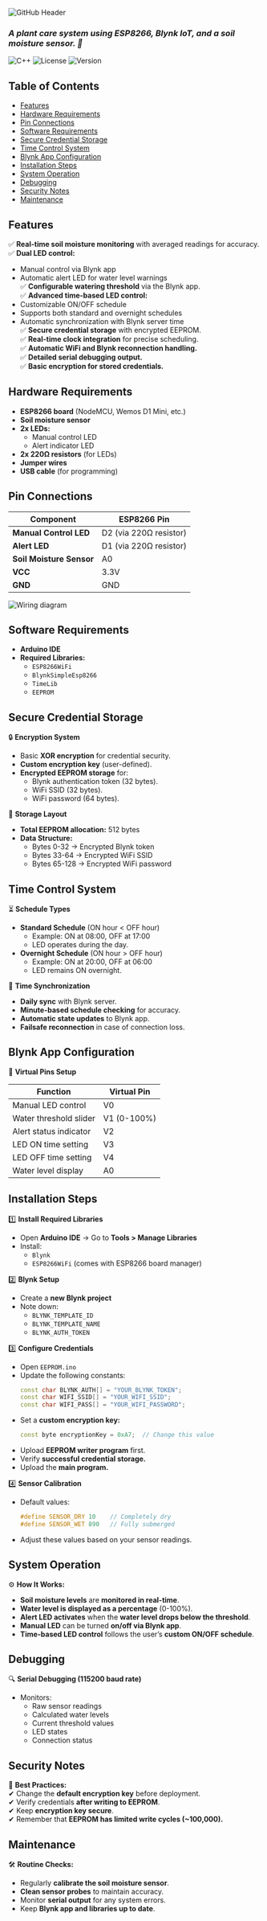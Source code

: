![GitHub Header](github-header-image.png)
### *A plant care system using ESP8266, Blynk IoT, and a soil moisture sensor. 🌱*

![C++](https://img.shields.io/badge/C++-11-blue)
![License](https://img.shields.io/badge/license-MIT-green)
![Version](https://img.shields.io/badge/version-1.0.0-blue.svg)

## **Table of Contents**
- [Features](#features)
- [Hardware Requirements](#hardware-requirements)
- [Pin Connections](#pin-connections)
- [Software Requirements](#software-requirements)
- [Secure Credential Storage](#secure-credential-storage)
- [Time Control System](#time-control-system)
- [Blynk App Configuration](#blynk-app-configuration)
- [Installation Steps](#installation-steps)
- [System Operation](#system-operation)
- [Debugging](#debugging)
- [Security Notes](#security-notes)
- [Maintenance](#maintenance)

## **Features**
✅ **Real-time soil moisture monitoring** with averaged readings for accuracy.  
✅ **Dual LED control:**
- Manual control via Blynk app
- Automatic alert LED for water level warnings  
  ✅ **Configurable watering threshold** via the Blynk app.  
  ✅ **Advanced time-based LED control:**
- Customizable ON/OFF schedule
- Supports both standard and overnight schedules
- Automatic synchronization with Blynk server time  
  ✅ **Secure credential storage** with encrypted EEPROM.  
  ✅ **Real-time clock integration** for precise scheduling.  
  ✅ **Automatic WiFi and Blynk reconnection handling.**  
  ✅ **Detailed serial debugging output.**  
  ✅ **Basic encryption for stored credentials.**

## **Hardware Requirements**
- **ESP8266 board** (NodeMCU, Wemos D1 Mini, etc.)
- **Soil moisture sensor**
- **2x LEDs:**
  - Manual control LED
  - Alert indicator LED
- **2x 220Ω resistors** (for LEDs)
- **Jumper wires**
- **USB cable** (for programming)

## **Pin Connections**

| Component               | ESP8266 Pin |
|-------------------------|------------|
| **Manual Control LED**  | D2 (via 220Ω resistor) |
| **Alert LED**           | D1 (via 220Ω resistor) |
| **Soil Moisture Sensor**| A0 |
| **VCC**                 | 3.3V |
| **GND**                 | GND |

![Wiring diagram](Wiring%20diagram.png)

## **Software Requirements**
- **Arduino IDE**
- **Required Libraries:**
  - `ESP8266WiFi`
  - `BlynkSimpleEsp8266`
  - `TimeLib`
  - `EEPROM`

## **Secure Credential Storage**
🔒 **Encryption System**
- Basic **XOR encryption** for credential security.
- **Custom encryption key** (user-defined).
- **Encrypted EEPROM storage** for:
  - Blynk authentication token (32 bytes).
  - WiFi SSID (32 bytes).
  - WiFi password (64 bytes).

📌 **Storage Layout**
- **Total EEPROM allocation:** 512 bytes
- **Data Structure:**
  - Bytes 0-32 → Encrypted Blynk token
  - Bytes 33-64 → Encrypted WiFi SSID
  - Bytes 65-128 → Encrypted WiFi password

## **Time Control System**
⏳ **Schedule Types**
- **Standard Schedule** (ON hour < OFF hour)
  - Example: ON at 08:00, OFF at 17:00
  - LED operates during the day.
- **Overnight Schedule** (ON hour > OFF hour)
  - Example: ON at 20:00, OFF at 06:00
  - LED remains ON overnight.

🔄 **Time Synchronization**
- **Daily sync** with Blynk server.
- **Minute-based schedule checking** for accuracy.
- **Automatic state updates** to Blynk app.
- **Failsafe reconnection** in case of connection loss.

## **Blynk App Configuration**
📱 **Virtual Pins Setup**

| Function                  | Virtual Pin |
|---------------------------|------------|
| Manual LED control        | V0 |
| Water threshold slider    | V1 (0-100%) |
| Alert status indicator    | V2 |
| LED ON time setting       | V3 |
| LED OFF time setting      | V4 |
| Water level display       | A0 |

## **Installation Steps**
1️⃣ **Install Required Libraries**
- Open **Arduino IDE** → Go to **Tools > Manage Libraries**
- Install:
  - `Blynk`
  - `ESP8266WiFi` (comes with ESP8266 board manager)

2️⃣ **Blynk Setup**
- Create a **new Blynk project**
- Note down:
  - `BLYNK_TEMPLATE_ID`
  - `BLYNK_TEMPLATE_NAME`
  - `BLYNK_AUTH_TOKEN`

3️⃣ **Configure Credentials**
- Open `EEPROM.ino`
- Update the following constants:
  ```cpp
  const char BLYNK_AUTH[] = "YOUR_BLYNK_TOKEN";
  const char WIFI_SSID[] = "YOUR_WIFI_SSID";
  const char WIFI_PASS[] = "YOUR_WIFI_PASSWORD";
  ```
- Set a **custom encryption key:**
  ```cpp
  const byte encryptionKey = 0xA7;  // Change this value
  ```
- Upload **EEPROM writer program** first.
- Verify **successful credential storage.**
- Upload the **main program.**

4️⃣ **Sensor Calibration**
- Default values:
  ```cpp
  #define SENSOR_DRY 10    // Completely dry
  #define SENSOR_WET 890   // Fully submerged
  ```
- Adjust these values based on your sensor readings.

## **System Operation**
⚙️ **How It Works:**
- **Soil moisture levels** are **monitored in real-time**.
- **Water level is displayed as a percentage** (0-100%).
- **Alert LED activates** when the **water level drops below the threshold**.
- **Manual LED** can be turned **on/off via Blynk app**.
- **Time-based LED control** follows the user’s **custom ON/OFF schedule**.

## **Debugging**
🔍 **Serial Debugging (115200 baud rate)**
- Monitors:
  - Raw sensor readings
  - Calculated water levels
  - Current threshold values
  - LED states
  - Connection status

## **Security Notes**
🔐 **Best Practices:**  
✔ Change the **default encryption key** before deployment.  
✔ Verify credentials **after writing to EEPROM**.  
✔ Keep **encryption key secure**.  
✔ Remember that **EEPROM has limited write cycles (~100,000).**

## **Maintenance**
🛠 **Routine Checks:**
- Regularly **calibrate the soil moisture sensor**.
- **Clean sensor probes** to maintain accuracy.
- Monitor **serial output** for any system errors.
- Keep **Blynk app and libraries up to date**.  
